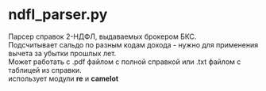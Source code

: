 # ndfl_parser.py

Парсер справок 2-НДФЛ, выдаваемых брокером БКС.\
Подсчитывает сальдо по разным кодам дохода - нужно для применения вычета за убытки прошлых лет.\
Может работать с .pdf файлом с полной справкой или .txt файлом с таблицей из справки.\
использует модули **re** и **camelot**
